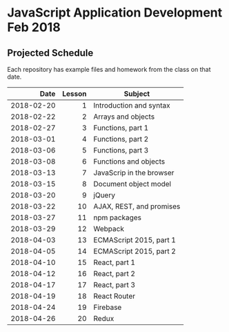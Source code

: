 # JavaScript Application Development Feb 2018

## Projected Schedule

Each repository has example files and homework from the class on that date.

|       Date | Lesson | Subject                  |
| ---------: | -----: | ------------------------ |
| 2018-02-20 |      1 | Introduction and syntax  |
| 2018-02-22 |      2 | Arrays and objects       |
| 2018-02-27 |      3 | Functions, part 1        |
| 2018-03-01 |      4 | Functions, part 2        |
| 2018-03-06 |      5 | Functions, part 3        |
| 2018-03-08 |      6 | Functions and objects    |
| 2018-03-13 |      7 | JavaScrip in the browser |
| 2018-03-15 |      8 | Document object model    |
| 2018-03-20 |      9 | jQuery                   |
| 2018-03-22 |     10 | AJAX, REST, and promises |
| 2018-03-27 |     11 | npm packages             |
| 2018-03-29 |     12 | Webpack                  |
| 2018-04-03 |     13 | ECMAScript 2015, part 1  |
| 2018-04-05 |     14 | ECMAScript 2015, part 2  |
| 2018-04-10 |     15 | React, part 1            |
| 2018-04-12 |     16 | React, part 2            |
| 2018-04-17 |     17 | React, part 3            |
| 2018-04-19 |     18 | React Router             |
| 2018-04-24 |     19 | Firebase                 |
| 2018-04-26 |     20 | Redux                    |
